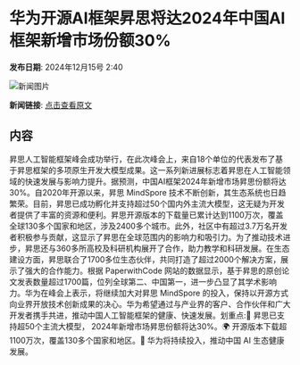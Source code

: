 # 华为开源AI框架昇思将达2024年中国AI框架新增市场份额30%

**发布日期**: 2024年12月15号 2:40

![新闻图片](https://pic.chinaz.com/picmap/thumb/201912042110444795_2.jpg)

**新闻链接**: [点击查看原文](https://www.aibase.com/zh/news/13959)

## 内容

昇思人工智能框架峰会成功举行，在此次峰会上，来自18个单位的代表发布了基于昇思框架的多项原生开发大模型成果。这一系列新进展标志着昇思在人工智能领域的快速发展与影响力提升。据预测，中国AI框架2024年新增市场昇思份额将达30%。自2020年开源以来，昇思 MindSpore 技术不断创新，其生态系统也日趋繁荣。目前，昇思已成功孵化并支持超过50个国内外主流大模型，这无疑为开发者提供了丰富的资源和便利。昇思开源版本的下载量已累计达到1100万次，覆盖全球130多个国家和地区，涉及2400多个城市。此外，社区中有超过3.7万名开发者积极参与贡献，这显示了昇思在全球范围内的影响力和吸引力。为了推动技术进步，昇思还与360多所高校及科研机构展开了合作，助力教学和科研发展。在生态建设方面，昇思联合了1700多位生态伙伴，共同打造了超过2000个解决方案，展示了强大的合作能力。根据 PaperwithCode 网站的数据显示，基于昇思的原创论文发表数量超过1700篇，位列全球第二、中国第一，进一步凸显了其学术影响力。华为在峰会上表示，将继续加大对昇思 MindSpore 的投入，保持以开源方式向业界开放技术创新成果的决心。华为希望通过与产业界的客户、合作伙伴和广大开发者携手共进，推动中国人工智能框架的健康、快速发展。划重点:🌟 昇思已支持超50个主流大模型， 2024年新增市场昇思份额将达30%。🌍 开源版本下载超1100万次，覆盖130多个国家和地区。🤝 华为将持续投入，推动中国 AI 生态健康发展。
